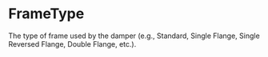 FrameType
=========

The type of frame used by the damper (e.g., Standard, Single Flange, Single Reversed Flange, Double Flange, etc.).
